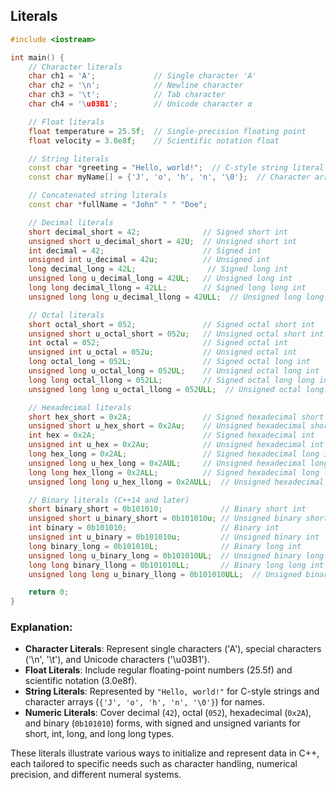 ## Literals

```cpp
#include <iostream>

int main() {
    // Character literals
    char ch1 = 'A';             // Single character 'A'
    char ch2 = '\n';            // Newline character
    char ch3 = '\t';            // Tab character
    char ch4 = '\u03B1';        // Unicode character α

    // Float literals
    float temperature = 25.5f;  // Single-precision floating point
    float velocity = 3.0e8f;    // Scientific notation float

    // String literals
    const char *greeting = "Hello, world!";  // C-style string literal
    const char myName[] = {'J', 'o', 'h', 'n', '\0'};  // Character array literal

    // Concatenated string literals
    const char *fullName = "John" " " "Doe";

    // Decimal literals
    short decimal_short = 42;              // Signed short int
    unsigned short u_decimal_short = 42U;  // Unsigned short int
    int decimal = 42;                      // Signed int
    unsigned int u_decimal = 42u;          // Unsigned int
    long decimal_long = 42L;                // Signed long int
    unsigned long u_decimal_long = 42UL;   // Unsigned long int
    long long decimal_llong = 42LL;        // Signed long long int
    unsigned long long u_decimal_llong = 42ULL;  // Unsigned long long int

    // Octal literals
    short octal_short = 052;               // Signed octal short int
    unsigned short u_octal_short = 052u;   // Unsigned octal short int
    int octal = 052;                       // Signed octal int
    unsigned int u_octal = 052u;           // Unsigned octal int
    long octal_long = 052L;                // Signed octal long int
    unsigned long u_octal_long = 052UL;    // Unsigned octal long int
    long long octal_llong = 052LL;         // Signed octal long long int
    unsigned long long u_octal_llong = 052ULL;  // Unsigned octal long long int

    // Hexadecimal literals
    short hex_short = 0x2A;                // Signed hexadecimal short int
    unsigned short u_hex_short = 0x2Au;    // Unsigned hexadecimal short int
    int hex = 0x2A;                        // Signed hexadecimal int
    unsigned int u_hex = 0x2Au;            // Unsigned hexadecimal int
    long hex_long = 0x2AL;                 // Signed hexadecimal long int
    unsigned long u_hex_long = 0x2AUL;     // Unsigned hexadecimal long int
    long long hex_llong = 0x2ALL;          // Signed hexadecimal long long int
    unsigned long long u_hex_llong = 0x2AULL;  // Unsigned hexadecimal long long int

    // Binary literals (C++14 and later)
    short binary_short = 0b101010;             // Binary short int
    unsigned short u_binary_short = 0b101010u; // Unsigned binary short int
    int binary = 0b101010;                     // Binary int
    unsigned int u_binary = 0b101010u;         // Unsigned binary int
    long binary_long = 0b101010L;              // Binary long int
    unsigned long u_binary_long = 0b101010UL;  // Unsigned binary long int
    long long binary_llong = 0b101010LL;       // Binary long long int
    unsigned long long u_binary_llong = 0b101010ULL;  // Unsigned binary long long int

    return 0;
}
```

### Explanation:

- **Character Literals**: Represent single characters ('A'), special characters ('\n', '\t'), and Unicode characters ('\u03B1').
- **Float Literals**: Include regular floating-point numbers (25.5f) and scientific notation (3.0e8f).
- **String Literals**: Represented by `"Hello, world!"` for C-style strings and character arrays (`{'J', 'o', 'h', 'n', '\0'}`) for names.
- **Numeric Literals**: Cover decimal (`42`), octal (`052`), hexadecimal (`0x2A`), and binary (`0b101010`) forms, with signed and unsigned variants for short, int, long, and long long types.

These literals illustrate various ways to initialize and represent data in C++, each tailored to specific needs such as character handling, numerical precision, and different numeral systems.
